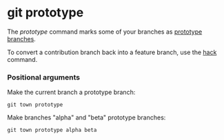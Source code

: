 # git prototype

The _prototype_ command marks some of your branches as
[prototype branches](../branch-types.md#prototype-branches).

To convert a contribution branch back into a feature branch, use the
[hack](hack.md) command.

### Positional arguments

Make the current branch a prototype branch:

```fish
git town prototype
```

Make branches "alpha" and "beta" prototype branches:

```fish
git town prototype alpha beta
```
